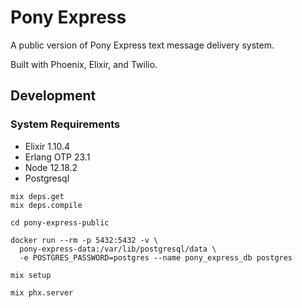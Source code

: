 # Pony Express
A public version of Pony Express text message delivery system.

Built with Phoenix, Elixir, and Twilio.

## Development

### System Requirements
- Elixir 1.10.4
- Erlang OTP 23.1
- Node 12.18.2
- Postgresql

```shell
mix deps.get
mix deps.compile

cd pony-express-public

docker run --rm -p 5432:5432 -v \
  pony-express-data:/var/lib/postgresql/data \
  -e POSTGRES_PASSWORD=postgres --name pony_express_db postgres

mix setup

mix phx.server
```

